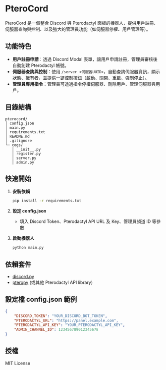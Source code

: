 # PteroCord

PteroCord 是一個整合 Discord 與 Pterodactyl 面板的機器人，提供用戶註冊、伺服器查詢與控制、以及強大的管理員功能（如伺服器停權、用戶管理等）。

## 功能特色

- **用戶註冊申請**：透過 Discord Modal 表單，讓用戶申請註冊，管理員審核後自動創建 Pterodactyl 帳號。
- **伺服器查詢與控制**：使用 `/server <伺服器UUID>`，自動查詢伺服器資訊，顯示狀態、擁有者，並提供一鍵控制按鈕（啟動、關閉、重啟、強制停止）。
- **管理員專用指令**：管理員可透過指令停權伺服器、刪除用戶、管理伺服器與用戶。

## 目錄結構

```
pterocord/
│ config.json
│ main.py
│ requirements.txt
│ README.md
│ .gitignore
└─ cogs/
   │ __init__.py
   │ register.py
   │ server.py
   │ admin.py
```

## 快速開始

1. **安裝依賴**
    ```bash
    pip install -r requirements.txt
    ```
2. **設定 config.json**  
   - 填入 Discord Token、Pterodactyl API URL 及 Key、管理員頻道 ID 等參數

3. **啟動機器人**
    ```bash
    python main.py
    ```

## 依賴套件

- [discord.py](https://pypi.org/project/discord.py/)
- [pteropy](https://pypi.org/project/pteropy/) (或其他 Pterodactyl API library)

## 設定檔 config.json 範例

```json
{
    "DISCORD_TOKEN": "YOUR_DISCORD_BOT_TOKEN",
    "PTERODACTYL_URL": "https://panel.example.com",
    "PTERODACTYL_API_KEY": "YOUR_PTERODACTYL_API_KEY",
    "ADMIN_CHANNEL_ID": 123456789012345678
}
```

## 授權

MIT License
